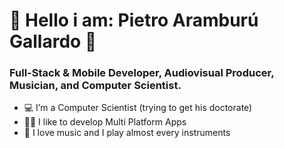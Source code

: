 # 👋 Hello i am: Pietro Aramburú Gallardo 💖

### Full-Stack & Mobile Developer, Audiovisual Producer, Musician, and Computer Scientist.

- 💻 I’m a Computer Scientist (trying to get his doctorate)
- 📱📲 I like to develop Multi Platform Apps
- 🎹 I love music and I play almost every instruments

